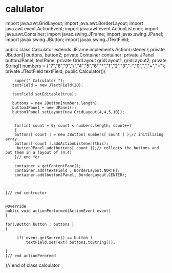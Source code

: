 # calulator
import java.awt.GridLayout;
import java.awt.BorderLayout;
import java.awt.event.ActionEvent;
import java.awt.event.ActionListener;
import java.awt.Container;
import javax.swing.JFrame;
import javax.swing.JPanel;
import javax.swing.JButton;
import javax.swing.JTextField;

public class Calculator extends JFrame implements ActionListener {
    private JButton[] buttons, button2;
    private Container container;
    private JPanel buttonJPanel, textPane;
    private GridLayout gridLayout1, gridLayout2;
    private String[] numbers = {"7","8","9","/","4","5","6","*","1","2","3","-","0",".","+","="};
    private JTextField textField;
    public Calculator(){
    
        super(" Calculator ");
       textField = new JTextField(20);
       
       textField.setEditable(true);
     
       buttons = new JButton[numbers.length];
       buttonJPanel = new JPanel();
       buttonJPanel.setLayout(new GridLayout(4,4,5,10));
      
       
        for(int count = 0; count < numbers.length; count++)
        {
        buttons[ count ] = new JButton( numbers[ count ] );// initilizing array 
        buttons[ count ].addActionListener(this);
         buttonJPanel.add(buttons[ count ]);// collects the buttons and put them in a layout of (4,4)
        }// end for
        
        container = getContentPane();
        container.add(textField , BorderLayout.NORTH);
        container.add(buttonJPanel, BorderLayout.CENTER);

      
        
    }// end contructor
    
    
    @Override
    public void actionPerformed(ActionEvent event)
    {
    
    for(JButton button : buttons )
    {
    
         if( event.getSource() == button )
             textField.setText( buttons.toString());
         
    }
    }// end actionPerormed 
    
}// end of class calculator
